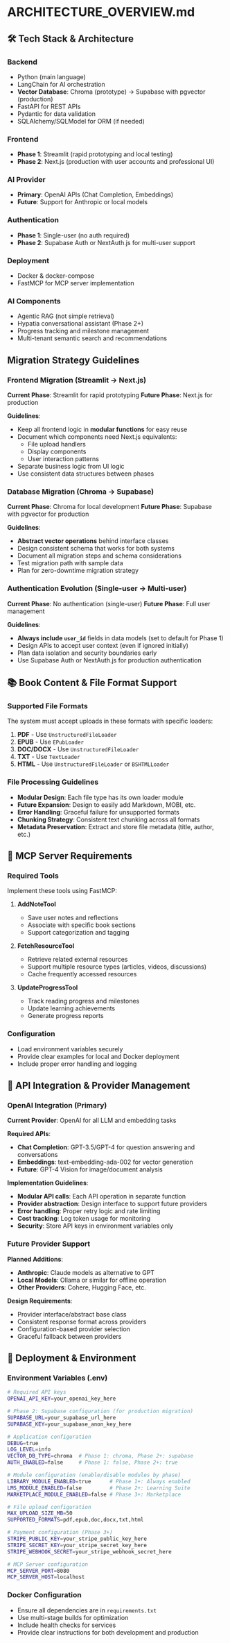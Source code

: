 # ARCHITECTURE_OVERVIEW.md

## 🛠️ Tech Stack & Architecture

### Backend
- Python (main language)
- LangChain for AI orchestration
- **Vector Database**: Chroma (prototype) → Supabase with pgvector (production)
- FastAPI for REST APIs
- Pydantic for data validation
- SQLAlchemy/SQLModel for ORM (if needed)

### Frontend
- **Phase 1**: Streamlit (rapid prototyping and local testing)
- **Phase 2**: Next.js (production with user accounts and professional UI)

### AI Provider
- **Primary**: OpenAI APIs (Chat Completion, Embeddings)
- **Future**: Support for Anthropic or local models

### Authentication
- **Phase 1**: Single-user (no auth required)
- **Phase 2**: Supabase Auth or NextAuth.js for multi-user support

### Deployment
- Docker & docker-compose
- FastMCP for MCP server implementation

### AI Components
- Agentic RAG (not simple retrieval)
- Hypatia conversational assistant (Phase 2+)
- Progress tracking and milestone management
- Multi-tenant semantic search and recommendations

## Migration Strategy Guidelines

### Frontend Migration (Streamlit → Next.js)
**Current Phase**: Streamlit for rapid prototyping
**Future Phase**: Next.js for production

**Guidelines**:
- Keep all frontend logic in **modular functions** for easy reuse
- Document which components need Next.js equivalents:
  - File upload handlers
  - Display components  
  - User interaction patterns
- Separate business logic from UI logic
- Use consistent data structures between phases

### Database Migration (Chroma → Supabase)
**Current Phase**: Chroma for local development
**Future Phase**: Supabase with pgvector for production

**Guidelines**:
- **Abstract vector operations** behind interface classes
- Design consistent schema that works for both systems
- Document all migration steps and schema considerations
- Test migration path with sample data
- Plan for zero-downtime migration strategy

### Authentication Evolution (Single-user → Multi-user)
**Current Phase**: No authentication (single-user)
**Future Phase**: Full user management

**Guidelines**:
- **Always include `user_id`** fields in data models (set to default for Phase 1)
- Design APIs to accept user context (even if ignored initially)
- Plan data isolation and security boundaries early
- Use Supabase Auth or NextAuth.js for production authentication

## 📚 Book Content & File Format Support

### Supported File Formats
The system must accept uploads in these formats with specific loaders:

1. **PDF** - Use `UnstructuredFileLoader`
2. **EPUB** - Use `EPubLoader` 
3. **DOC/DOCX** - Use `UnstructuredFileLoader`
4. **TXT** - Use `TextLoader`
5. **HTML** - Use `UnstructuredFileLoader` or `BSHTMLLoader`

### File Processing Guidelines
- **Modular Design**: Each file type has its own loader module
- **Future Expansion**: Design to easily add Markdown, MOBI, etc.
- **Error Handling**: Graceful failure for unsupported formats
- **Chunking Strategy**: Consistent text chunking across all formats
- **Metadata Preservation**: Extract and store file metadata (title, author, etc.)

## 🔌 MCP Server Requirements

### Required Tools
Implement these tools using FastMCP:

1. **AddNoteTool**
   - Save user notes and reflections
   - Associate with specific book sections
   - Support categorization and tagging

2. **FetchResourceTool**
   - Retrieve related external resources
   - Support multiple resource types (articles, videos, discussions)
   - Cache frequently accessed resources

3. **UpdateProgressTool**
   - Track reading progress and milestones
   - Update learning achievements
   - Generate progress reports

### Configuration
- Load environment variables securely
- Provide clear examples for local and Docker deployment
- Include proper error handling and logging

## 🔌 API Integration & Provider Management

### OpenAI Integration (Primary)
**Current Provider**: OpenAI for all LLM and embedding tasks

**Required APIs**:
- **Chat Completion**: GPT-3.5/GPT-4 for question answering and conversations
- **Embeddings**: text-embedding-ada-002 for vector generation
- **Future**: GPT-4 Vision for image/document analysis

**Implementation Guidelines**:
- **Modular API calls**: Each API operation in separate function
- **Provider abstraction**: Design interface to support future providers
- **Error handling**: Proper retry logic and rate limiting
- **Cost tracking**: Log token usage for monitoring
- **Security**: Store API keys in environment variables only

### Future Provider Support
**Planned Additions**:
- **Anthropic**: Claude models as alternative to GPT
- **Local Models**: Ollama or similar for offline operation
- **Other Providers**: Cohere, Hugging Face, etc.

**Design Requirements**:
- Provider interface/abstract base class
- Consistent response format across providers
- Configuration-based provider selection
- Graceful fallback between providers

## 🚀 Deployment & Environment

### Environment Variables (.env)
```bash
# Required API keys
OPENAI_API_KEY=your_openai_key_here

# Phase 2: Supabase configuration (for production migration)
SUPABASE_URL=your_supabase_url_here
SUPABASE_KEY=your_supabase_anon_key_here

# Application configuration
DEBUG=true
LOG_LEVEL=info
VECTOR_DB_TYPE=chroma  # Phase 1: chroma, Phase 2+: supabase
AUTH_ENABLED=false     # Phase 1: false, Phase 2+: true

# Module configuration (enable/disable modules by phase)
LIBRARY_MODULE_ENABLED=true      # Phase 1+: Always enabled
LMS_MODULE_ENABLED=false         # Phase 2+: Learning Suite
MARKETPLACE_MODULE_ENABLED=false # Phase 3+: Marketplace

# File upload configuration
MAX_UPLOAD_SIZE_MB=50
SUPPORTED_FORMATS=pdf,epub,doc,docx,txt,html

# Payment configuration (Phase 3+)
STRIPE_PUBLIC_KEY=your_stripe_public_key_here
STRIPE_SECRET_KEY=your_stripe_secret_key_here
STRIPE_WEBHOOK_SECRET=your_stripe_webhook_secret_here

# MCP Server configuration
MCP_SERVER_PORT=8080
MCP_SERVER_HOST=localhost
```

### Docker Configuration
- Ensure all dependencies are in `requirements.txt`
- Use multi-stage builds for optimization
- Include health checks for services
- Provide clear instructions for both development and production